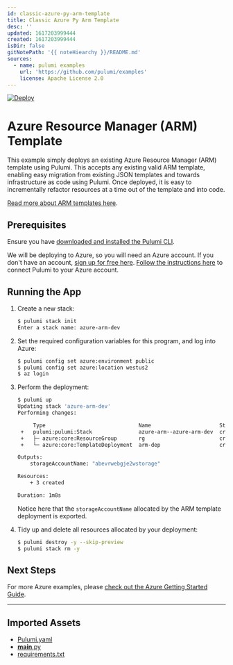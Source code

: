 ```yaml
---
id: classic-azure-py-arm-template
title: Classic Azure Py Arm Template
desc: ''
updated: 1617203999444
created: 1617203999444
isDir: false
gitNotePath: '{{ noteHiearchy }}/README.md'
sources:
  - name: pulumi examples
    url: 'https://github.com/pulumi/examples'
    license: Apache License 2.0
---
```

[![Deploy](https://get.pulumi.com/new/button.svg)](https://app.pulumi.com/new)

# Azure Resource Manager (ARM) Template

This example simply deploys an existing Azure Resource Manager (ARM) template using Pulumi. This accepts
any existing valid ARM template, enabling easy migration from existing JSON templates and towards infrastructure
as code using Pulumi. Once deployed, it is easy to incrementally refactor resources at a time out of the template
and into code.

[Read more about ARM templates here](https://docs.microsoft.com/en-us/azure/azure-resource-manager/templates/overview).

## Prerequisites

Ensure you have [downloaded and installed the Pulumi CLI](https://www.pulumi.com/docs/get-started/install/).

We will be deploying to Azure, so you will need an Azure account. If you don't have an account,
[sign up for free here](https://azure.microsoft.com/en-us/free/). [Follow the instructions
here](https://www.pulumi.com/docs/intro/cloud-providers/azure/setup/) to connect Pulumi to your Azure account.

## Running the App

1. Create a new stack:

   ```sh
   $ pulumi stack init
   Enter a stack name: azure-arm-dev
   ```

2. Set the required configuration variables for this program, and log into Azure:

   ```bash
   $ pulumi config set azure:environment public
   $ pulumi config set azure:location westus2
   $ az login
   ```

3. Perform the deployment:

   ```sh
   $ pulumi up
   Updating stack 'azure-arm-dev'
   Performing changes:

        Type                              Name                      Status
    +   pulumi:pulumi:Stack               azure-arm--azure-arm-dev  created
    +   ├─ azure:core:ResourceGroup       rg                        created
    +   └─ azure:core:TemplateDeployment  arm-dep                   created

   Outputs:
       storageAccountName: "abevrwebgje2wstorage"

   Resources:
       + 3 created

   Duration: 1m8s
   ```

   Notice here that the `storageAccountName` allocated by the ARM template deployment is exported.

4. Tidy up and delete all resources allocated by your deployment:

   ```bash
   $ pulumi destroy -y --skip-preview
   $ pulumi stack rm -y
   ```

## Next Steps

For more Azure examples, please [check out the Azure Getting Started Guide](https://www.pulumi.com/docs/intro/cloud-providers/azure/).

* * *

## Imported Assets

- [Pulumi.yaml](/assets/pulumi.yaml)
- [**main**.py](/assets/__main__.py)
- [requirements.txt](/assets/requirements.txt)

